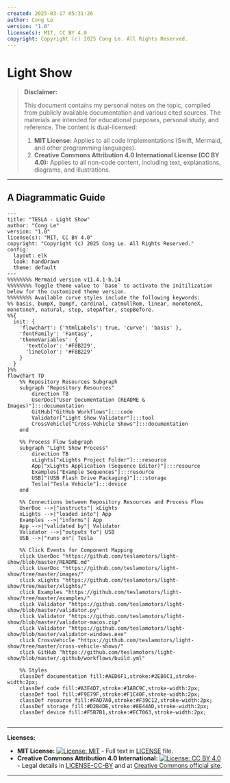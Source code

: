 ```yaml
---
created: 2025-03-17 05:31:26
author: Cong Le
version: "1.0"
license(s): MIT, CC BY 4.0
copyright: Copyright (c) 2025 Cong Le. All Rights Reserved.
---
```




# Light Show
> **Disclaimer:**
>
> This document contains my personal notes on the topic,
> compiled from publicly available documentation and various cited sources.
> The materials are intended for educational purposes, personal study, and reference.
> The content is dual-licensed:
> 1. **MIT License:** Applies to all code implementations (Swift, Mermaid, and other programming languages).
> 2. **Creative Commons Attribution 4.0 International License (CC BY 4.0):** Applies to all non-code content, including text, explanations, diagrams, and illustrations.
---


## A Diagrammatic Guide 


```mermaid
---
title: "TESLA - Light Show"
author: "Cong Le"
version: "1.0"
license(s): "MIT, CC BY 4.0"
copyright: "Copyright (c) 2025 Cong Le. All Rights Reserved."
config:
  layout: elk
  look: handDrawn
  theme: default
---
%%%%%%%% Mermaid version v11.4.1-b.14
%%%%%%%% Toggle theme value to `base` to activate the initilization below for the customized theme version.
%%%%%%%% Available curve styles include the following keywords:
%% basis, bumpX, bumpY, cardinal, catmullRom, linear, monotoneX, monotoneY, natural, step, stepAfter, stepBefore.
%%{
  init: {
    'flowchart': {'htmlLabels': true, 'curve': 'basis' },
    'fontFamily': 'Fantasy',
    'themeVariables': {
      'textColor': '#F8B229',
      'lineColor': '#F8B229'
    }
  }
}%%
flowchart TD
    %% Repository Resources Subgraph
    subgraph "Repository Resources"
        direction TB
        UserDoc["User Documentation (README & Images)"]:::documentation
        GitHub["GitHub Workflows"]:::code
        Validator["Light Show Validator"]:::tool
        CrossVehicle["Cross-Vehicle Shows"]:::documentation
    end

    %% Process Flow Subgraph
    subgraph "Light Show Process"
        direction TB
        xLights["xLights Project Folder"]:::resource
        App["xLights Application (Sequence Editor)"]:::resource
        Examples["Example Sequences"]:::resource
        USB["(USB Flash Drive Packaging)"]:::storage
        Tesla["Tesla Vehicle"]:::device
    end

    %% Connections between Repository Resources and Process Flow
    UserDoc -->|"instructs"| xLights
    xLights -->|"loaded into"| App
    Examples -->|"informs"| App
    App -->|"validated by"| Validator
    Validator -->|"outputs to"| USB
    USB -->|"runs on"| Tesla

    %% Click Events for Component Mapping
    click UserDoc "https://github.com/teslamotors/light-show/blob/master/README.md"
    click UserDoc "https://github.com/teslamotors/light-show/tree/master/images/"
    click xLights "https://github.com/teslamotors/light-show/tree/master/xlights/"
    click Examples "https://github.com/teslamotors/light-show/tree/master/examples/"
    click Validator "https://github.com/teslamotors/light-show/blob/master/validator.py"
    click Validator "https://github.com/teslamotors/light-show/blob/master/validator-macos.zip"
    click Validator "https://github.com/teslamotors/light-show/blob/master/validator-windows.exe"
    click CrossVehicle "https://github.com/teslamotors/light-show/tree/master/cross-vehicle-shows/"
    click GitHub "https://github.com/teslamotors/light-show/blob/master/.github/workflows/build.yml"

    %% Styles
    classDef documentation fill:#AED6F1,stroke:#2E86C1,stroke-width:2px;
    classDef code fill:#A3E4D7,stroke:#1ABC9C,stroke-width:2px;
    classDef tool fill:#F9E79F,stroke:#F1C40F,stroke-width:2px;
    classDef resource fill:#FAD7A0,stroke:#F39C12,stroke-width:2px;
    classDef storage fill:#D2B4DE,stroke:#8E44AD,stroke-width:2px;
    classDef device fill:#F5B7B1,stroke:#EC7063,stroke-width:2px;
    
```




---
**Licenses:**

- **MIT License:**  [![License: MIT](https://img.shields.io/badge/License-MIT-yellow.svg)](LICENSE) - Full text in [LICENSE](LICENSE) file.
- **Creative Commons Attribution 4.0 International:** [![License: CC BY 4.0](https://licensebuttons.net/l/by/4.0/88x31.png)](LICENSE-CC-BY) - Legal details in [LICENSE-CC-BY](LICENSE-CC-BY) and at [Creative Commons official site](http://creativecommons.org/licenses/by/4.0/).

---
